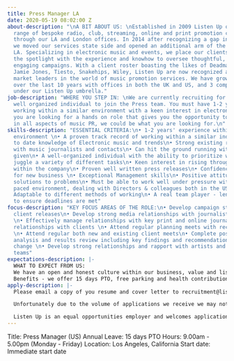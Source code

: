 ```yaml
---
title: Press Manager LA
date: 2020-05-19 08:02:00 Z
about-description: "\nA BIT ABOUT US: \nEstablished in 2009 Listen Up offer a tailored
  range of bespoke radio, club, streaming, online and print promotion campaigns globally
  through our LA and London offices. In 2014 after recognizing a gap in the market
  we moved our services state side and opened an additional arm of the business in
  LA. Specializing in electronic music and events, we place our clients directly in
  the spotlight with the experience and knowhow to oversee thoughtful, effective and
  engaging campaigns. With a client roster boasting the likes of Deadmau5, Marshmello,
  Jamie Jones, Tiesto, Snakehips, Wiley, Listen Up are now recognized as one of the
  market leaders in the world of music promotion services. We have grown massively
  over the last 10 years with offices in both the UK and US, and 3 companies working
  under our Listen Up umbrella."
job-description: "WHERE YOU STEP IN: \nWe are currently recruiting for an experienced,
  well organized individual to join the Press team. You must have 1-2 years' experience
  working within a similar environment with a keen interest in electronic music. If
  you are looking for a hands on role that gives you the opportunity to be involved
  in all aspects of music PR, we could be what you are looking for.\n"
skills-description: "ESSENTIAL CRITERIA:\n• 1-2 years' experience within a similar
  environment \n• A proven track record of working within a similar industry\n• Up
  to date knowledge of Electronic music and trends\n• Strong existing relationships
  with music journalists and contacts\n• Can hit the ground running with the roster
  given\n• A well-organized individual with the ability to prioritize workload and
  juggle a variety of different tasks\n• Keen interest in rising through the ranks
  within the company\n• Proven well written press releases\n• Confidence in pitching
  for new business \n• Exceptional Management skills\n• Positive attitude and brings
  solutions to problems\n• Must be able to work well under pressure within a fast
  paced environment, dealing with Directors & colleagues both in the US and UK\n•
  Adaptable to different methods of working\n• A real team player - lending a hand
  to ensure deadlines are met"
focus-description: "KEY FOCUS AREAS OF THE ROLE:\n• Develop campaign strategies for
  client releases\n• Develop strong media relationships with journalists in the industry
  \n• Effectively manage relationships with key print and online journalists\n• Build
  relationships with clients \n• Attend regular planning meets with record labels
  \n• Attend regular both new and existing client meets\n• Complete post campaign
  analysis and results review including key findings and recommendations for future
  change \n• Develop strong relationships and rapport with artists and management
  teams"
expectations-description: |-
  WHAT TO EXPECT FROM US:
  We have an open and honest culture within our business, value and listen to our staff whilst maintaining a fun working environment, encourage new ideas and offer career progression. Our staff events are legendary and you will be joining our well established team where you will be given genuine care and support from your colleagues and Directors.
  Benefits - we offer 15 days PTO, free parking and health contribution after 90 days' continuous service.
apply-description: |-
  Please email a copy of you resume and cover letter to recruitment@listen-up biz.

  Unfortunately due to the volume of applications we receive we may not be able to respond to all applications but thank you for your interest in working with us, please keep an eye out on our website for any future opportunities.

  Listen Up is an equal opportunities employer and welcomes applications from all suitably qualified persons regardless of their race, sex, disability, religion/belief, sexual orientation or age.
---
```


Title: Press Manager (US) 
Annual Leave: 15 days PTO 
Hours: 9.00am - 5.00pm (Monday - Friday)
Location: Los Angeles, California
Start date: Immediate start date 
